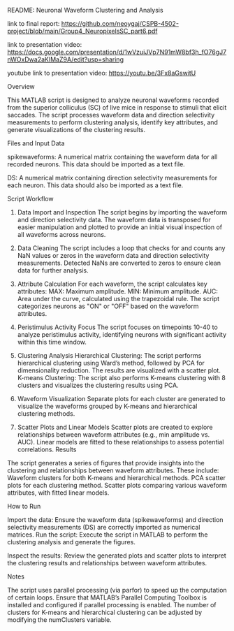 README: Neuronal Waveform Clustering and Analysis

link to final report: https://github.com/neoygaj/CSPB-4502-project/blob/main/Group4_NeuropixelsSC_part6.pdf

link to presentation video: https://docs.google.com/presentation/d/1wVzuiJVp7N91mW8bf3h_fO76gJ7nWOxDwa2aKIMaZ9A/edit?usp=sharing

youtube link to presentation video: https://youtu.be/3Fx8aGswitU

Overview

This MATLAB script is designed to analyze neuronal waveforms recorded from the superior colliculus (SC) of live mice in response to stimuli that elicit saccades. The script processes waveform data and direction selectivity measurements to perform clustering analysis, identify key attributes, and generate visualizations of the clustering results.

Files and Input Data

spikewaveforms: A numerical matrix containing the waveform data for all recorded neurons. This data should be imported as a text file.

DS: A numerical matrix containing direction selectivity measurements for each neuron. This data should also be imported as a text file.

Script Workflow

1. Data Import and Inspection
The script begins by importing the waveform and direction selectivity data. The waveform data is transposed for easier manipulation and plotted to provide an initial visual inspection of all waveforms across neurons.

2. Data Cleaning
The script includes a loop that checks for and counts any NaN values or zeros in the waveform data and direction selectivity measurements. Detected NaNs are converted to zeros to ensure clean data for further analysis.

3. Attribute Calculation
For each waveform, the script calculates key attributes:
MAX: Maximum amplitude.
MIN: Minimum amplitude.
AUC: Area under the curve, calculated using the trapezoidal rule.
The script categorizes neurons as "ON" or "OFF" based on the waveform attributes.

4. Peristimulus Activity Focus
The script focuses on timepoints 10-40 to analyze peristimulus activity, identifying neurons with significant activity within this time window.

5. Clustering Analysis
Hierarchical Clustering: The script performs hierarchical clustering using Ward’s method, followed by PCA for dimensionality reduction. The results are visualized with a scatter plot.
K-means Clustering: The script also performs K-means clustering with 8 clusters and visualizes the clustering results using PCA.

6. Waveform Visualization
Separate plots for each cluster are generated to visualize the waveforms grouped by K-means and hierarchical clustering methods.

7. Scatter Plots and Linear Models
Scatter plots are created to explore relationships between waveform attributes (e.g., min amplitude vs. AUC). Linear models are fitted to these relationships to assess potential correlations.
Results

The script generates a series of figures that provide insights into the clustering and relationships between waveform attributes. These include:
Waveform clusters for both K-means and hierarchical methods.
PCA scatter plots for each clustering method.
Scatter plots comparing various waveform attributes, with fitted linear models.

How to Run

Import the data: Ensure the waveform data (spikewaveforms) and direction selectivity measurements (DS) are correctly imported as numerical matrices.
Run the script: Execute the script in MATLAB to perform the clustering analysis and generate the figures.

Inspect the results: Review the generated plots and scatter plots to interpret the clustering results and relationships between waveform attributes.

Notes

The script uses parallel processing (via parfor) to speed up the computation of certain loops. Ensure that MATLAB’s Parallel Computing Toolbox is installed and configured if parallel processing is enabled.
The number of clusters for K-means and hierarchical clustering can be adjusted by modifying the numClusters variable.
